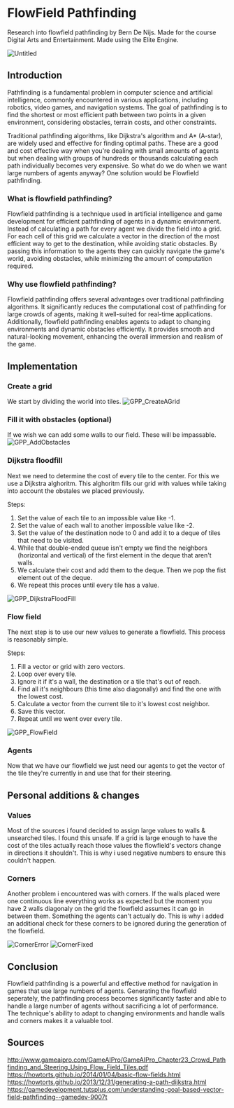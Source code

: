 # FlowField Pathfinding
 Research into flowfield pathfinding by Bern De Nijs.
 Made for the course Digital Arts and Entertainment.
 Made using the Elite Engine.

![Untitled](https://github.com/BernDeNijs/ResearchTopic/assets/114000661/fa625a1e-41f7-4b4e-b8cd-356a537458d1)


## Introduction
Pathfinding is a fundamental problem in computer science and artificial intelligence, commonly encountered in various applications, including robotics, video games, and navigation systems. 
The goal of pathfinding is to find the shortest or most efficient path between two points in a given environment, considering obstacles, terrain costs, and other constraints.

Traditional pathfinding algorithms, like Dijkstra's algorithm and A* (A-star), are widely used and effective for finding optimal paths. 
These are a good and cost effective way when you're dealing with small amounts of agents but when dealing with groups of hundreds or thousands calculating each path individually becomes very expensive.
So what do we do when we want large numbers of agents anyway?
One solution would be Flowfield pathfinding.

### What is flowfield pathfinding?

Flowfield pathfinding is a technique used in artificial intelligence and game development for efficient pathfinding of agents in a dynamic environment.
Instead of calculating a path for every agent we divide the field into a grid. For each cell of this grid we calculate a vector in the direction of the most efficient way to get to the destination, while avoiding static obstacles. By passing this information to the agents they can quickly navigate the game's world, avoiding obstacles, while minimizing the amount of computation required.

### Why use flowfield pathfinding?

Flowfield pathfinding offers several advantages over traditional pathfinding algorithms. It significantly reduces the computational cost of pathfinding for large crowds of agents, making it well-suited for real-time applications. Additionally, flowfield pathfinding enables agents to adapt to changing environments and dynamic obstacles efficiently. It provides smooth and natural-looking movement, enhancing the overall immersion and realism of the game.

## Implementation
### Create a grid
We start by dividing the world into tiles.
![GPP_CreateAGrid](https://github.com/BernDeNijs/ResearchTopic/assets/114000661/ffa60716-a613-4d87-8f28-b813acc918c5)


### Fill it with obstacles (optional)
If we wish we can add some walls to our field. These will be impassable.
![GPP_AddObstacles](https://github.com/BernDeNijs/ResearchTopic/assets/114000661/31168a2f-4662-431b-b848-35039eaf5389)


### Dijkstra floodfill
Next we need to determine the cost of every tile to the center. For this we use a Dijkstra alghoritm. 
This alghoritm fills our grid with values while taking into account the obstales we placed previously.

Steps:
1. Set the value of each tile to an impossible value like -1.
2. Set the value of each wall to another impossible value like -2.
3. Set the value of the destination node to 0 and add it to a deque of tiles that need to be visited.
4. While that double-ended queue isn't empty we find the neighbors (horizontal and vertical) of the first element in the deque that aren't walls.
5. We calculate their cost and add them to the deque. Then we pop the fist element out of the deque.
6. We repeat this proces until every tile has a value.

![GPP_DijkstraFloodFill](https://github.com/BernDeNijs/ResearchTopic/assets/114000661/ce4c6752-0086-456e-9b6b-38ab47a620fd)


### Flow field
The next step is to use our new values to generate a flowfield. This process is reasonably simple.

Steps:
1. Fill a vector or grid with zero vectors.
2. Loop over every tile.
3. Ignore it if it's a wall, the destination or a tile that's out of reach.
4. Find all it's neighbours (this time also diagonally) and find the one with the lowest cost.
5. Calculate a vector from the current tile to it's lowest cost neighbor.
6. Save this vector.
7. Repeat until we went over every tile.

![GPP_FlowField](https://github.com/BernDeNijs/ResearchTopic/assets/114000661/82c34e58-81e9-461f-8a56-7f569e3db7d2)


### Agents
Now that we have our flowfield we just need our agents to get the vector of the tile they're currently in and use that for their steering.

## Personal additions & changes
### Values
Most of the sources i found decided to assign large values to walls & unsearched tiles. 
I found this unsafe.
If a grid is large enough to have the cost of the tiles actually reach those values the flowfield's vectors change in directions it shouldn't. This is why i used negative numbers to ensure this couldn't happen.

### Corners
Another problem i encountered was with corners. If the walls placed were one continuous line everything works as expected but the moment you have 2 walls diagonaly on the grid the flowfield assumes it can go in between them. Something the agents can't actually do.
This is why i added an additional check for these corners to be ignored during the generation of the flowfield.

![CornerError](https://github.com/BernDeNijs/ResearchTopic/assets/114000661/7301a398-0a33-4ea0-bd6b-8a8d52592fc6)
![CornerFixed](https://github.com/BernDeNijs/ResearchTopic/assets/114000661/2030bae4-5e42-45f9-ae39-7d069b369909)


## Conclusion

Flowfield pathfinding is a powerful and effective method for navigation in games that use large numbers of agents. Generating the flowfield seperately, the pathfinding process becomes significantly faster and able to handle a large number of agents without sacrificing a lot of performance. The technique's ability to adapt to changing environments and handle walls and corners makes it a valuable tool.

## Sources
http://www.gameaipro.com/GameAIPro/GameAIPro_Chapter23_Crowd_Pathfinding_and_Steering_Using_Flow_Field_Tiles.pdf
https://howtorts.github.io/2014/01/04/basic-flow-fields.html
https://howtorts.github.io/2013/12/31/generating-a-path-dijkstra.html
https://gamedevelopment.tutsplus.com/understanding-goal-based-vector-field-pathfinding--gamedev-9007t
